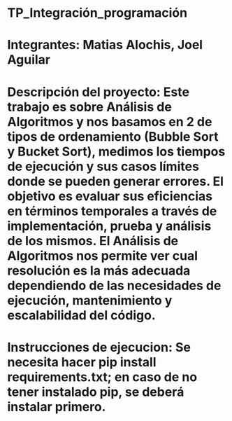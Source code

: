 # TP_Integración_programación 

# Integrantes: Matias Alochis, Joel Aguilar

# Descripción del proyecto: Este trabajo es sobre Análisis de Algoritmos y nos basamos en 2 de tipos de ordenamiento (Bubble Sort y Bucket Sort), medimos los tiempos de ejecución y sus casos límites donde se pueden generar errores. El objetivo es evaluar sus eficiencias en términos temporales a través de implementación, prueba y análisis de los mismos. El Análisis de Algoritmos nos permite ver cual resolución es la más adecuada dependiendo de las necesidades de ejecución, mantenimiento y escalabilidad del código. 

# Instrucciones de ejecucion: Se necesita hacer pip install requirements.txt; en caso de no tener instalado pip, se deberá instalar primero.
